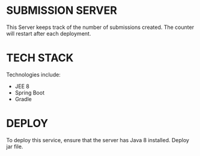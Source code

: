 **SUBMISSION SERVER**
===============

This Server keeps track of the number of submissions created. The counter will restart after each deployment.


TECH STACK
===============
Technologies include:
- JEE 8
- Spring Boot
- Gradle 


DEPLOY
===============
To deploy this service, ensure that the server has Java 8 installed. Deploy jar file.